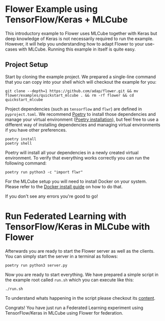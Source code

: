 # Flower Example using TensorFlow/Keras + MLCube

This introductory example to Flower uses MLCube together with Keras but deep knowledge of Keras is not necessarily required to run the example. However, it will help you understanding how to adapt Flower to your use-cases with MLCube.
Running this example in itself is quite easy.

## Project Setup

Start by cloning the example project. We prepared a single-line command that you can copy into your shell which will checkout the example for you:

```shell
git clone --depth=1 https://github.com/adap/flower.git && mv flower/examples/quickstart_mlcube . && rm -rf flower && cd quickstart_mlcube
```

Project dependencies (such as `tensorflow` and `flwr`) are defined in `pyproject.toml`. We recommend [Poetry](https://python-poetry.org/docs/) to install those dependencies and manage your virtual environment ([Poetry installation](https://python-poetry.org/docs/#installation)), but feel free to use a different way of installing dependencies and managing virtual environments if you have other preferences.

```shell
poetry install
poetry shell
```

Poetry will install all your dependencies in a newly created virtual environment. To verify that everything works correctly you can run the following command:

```shell
poetry run python3 -c "import flwr"
```

For the MLCube setup you will need to install Docker on your system. Please refer to the [Docker install guide](https://docs.docker.com/get-docker/) on how to do that.

If you don't see any errors you're good to go!

# Run Federated Learning with TensorFlow/Keras in MLCube with Flower

Afterwards you are ready to start the Flower server as well as the clients. You can simply start the server in a terminal as follows:

```shell
poetry run python3 server.py
```

Now you are ready to start everything. We have prepared a simple script in the example root called `run.sh` which you can execute like this:

```shell
./run.sh
```

To understand whats happening in the script please checkout its [content](https://github.com/adap/flower/blob/main/examples/quickstart_mlcube/run.sh).

Congrats! You have just run a Federated Learning experiment using TensorFlow/Keras in MLCube using Flower for federation.
